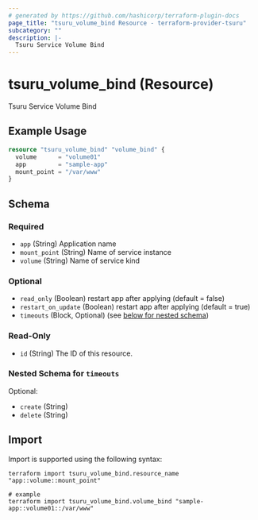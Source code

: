 ```yaml
---
# generated by https://github.com/hashicorp/terraform-plugin-docs
page_title: "tsuru_volume_bind Resource - terraform-provider-tsuru"
subcategory: ""
description: |-
  Tsuru Service Volume Bind
---
```


# tsuru_volume_bind (Resource)

Tsuru Service Volume Bind

## Example Usage

```terraform
resource "tsuru_volume_bind" "volume_bind" {
  volume      = "volume01"
  app         = "sample-app"
  mount_point = "/var/www"
}
```

<!-- schema generated by tfplugindocs -->
## Schema

### Required

- `app` (String) Application name
- `mount_point` (String) Name of service instance
- `volume` (String) Name of service kind

### Optional

- `read_only` (Boolean) restart app after applying (default = false)
- `restart_on_update` (Boolean) restart app after applying (default = true)
- `timeouts` (Block, Optional) (see [below for nested schema](#nestedblock--timeouts))

### Read-Only

- `id` (String) The ID of this resource.

<a id="nestedblock--timeouts"></a>
### Nested Schema for `timeouts`

Optional:

- `create` (String)
- `delete` (String)

## Import

Import is supported using the following syntax:

```shell
terraform import tsuru_volume_bind.resource_name "app::volume::mount_point"

# example
terraform import tsuru_volume_bind.volume_bind "sample-app::volume01::/var/www"
```
